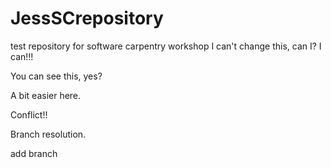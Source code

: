 # JessSCrepository
test repository for software carpentry workshop
I can't change this, can I?
I can!!!

You can see this, yes?

A bit easier here.

Conflict!!

Branch resolution.

add branch

